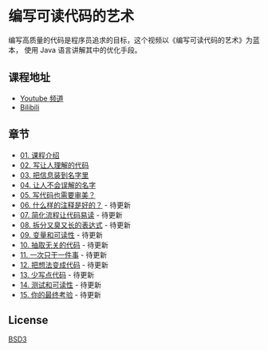 # 编写可读代码的艺术

编写高质量的代码是程序员追求的目标，这个视频以《编写可读代码的艺术》为蓝本，
使用 Java 语言讲解其中的优化手段。

## 课程地址

- [Youtube 频道](https://www.youtube.com/c/biezhi)
- [Bilibili](https://space.bilibili.com/33165125)

## 章节

- [01. 课程介绍](https://youtu.be/SNYwZ1l9blc)
- [02. 写让人理解的代码](https://youtu.be/GYTgrSQO8fs)
- [03. 把信息装到名字里](https://youtu.be/aEj9YF8uxts)
- [04. 让人不会误解的名字](https://youtu.be/ssuSlE3gSxc)
- [05. 写代码也需要审美？](https://youtu.be/X6OIaGhCt1s)
- [06. 什么样的注释是好的？](#) - 待更新
- [07. 简化流程让代码易读](#) - 待更新
- [08. 拆分又臭又长的表达式](#) - 待更新
- [09. 变量和可读性](#) - 待更新
- [10. 抽取无关的代码](#) - 待更新
- [11. 一次只干一件事](#) - 待更新
- [12. 把想法变成代码](#) - 待更新
- [13. 少写点代码](#) - 待更新
- [14. 测试和可读性](#) - 待更新
- [15. 你的最终考验](#) - 待更新

## License

[BSD3](LICENSE)

